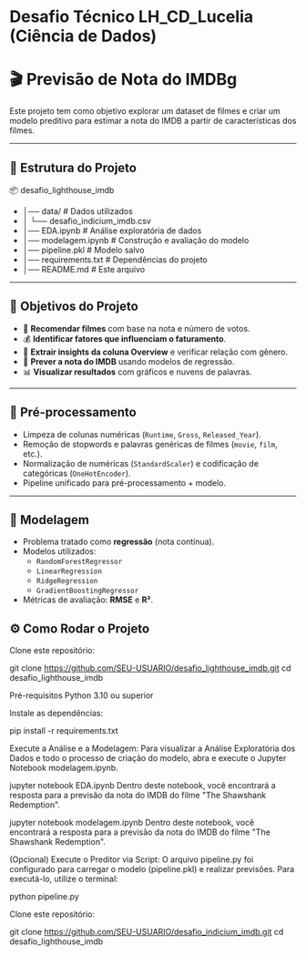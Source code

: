 #  Desafio Técnico  LH_CD_Lucelia (Ciência de Dados)


# 🎬 Previsão de Nota do IMDBg

Este projeto tem como objetivo explorar um dataset de filmes e criar um modelo preditivo para estimar a nota do IMDB a partir de características dos filmes.

---

## 📂 Estrutura do Projeto

📦 desafio_lighthouse_imdb
- │── data/ # Dados utilizados
- │ └── desafio_indicium_imdb.csv
- │── EDA.ipynb # Análise exploratória de dados
- │── modelagem.ipynb # Construção e avaliação do modelo
- │── pipeline.pkl # Modelo salvo
- │── requirements.txt # Dependências do projeto
- │── README.md # Este arquivo


---

## 🔹 Objetivos do Projeto

- 🎯 **Recomendar filmes** com base na nota e número de votos.  
- 💰 **Identificar fatores que influenciam o faturamento**.  
- 📝 **Extrair insights da coluna Overview** e verificar relação com gênero.  
- 🤖 **Prever a nota do IMDB** usando modelos de regressão.  
- 📊 **Visualizar resultados** com gráficos e nuvens de palavras.

---

## 🧹 Pré-processamento

- Limpeza de colunas numéricas (`Runtime`, `Gross`, `Released_Year`).  
- Remoção de stopwords e palavras genéricas de filmes (`movie`, `film`, etc.).  
- Normalização de numéricas (`StandardScaler`) e codificação de categóricas (`OneHotEncoder`).  
- Pipeline unificado para pré-processamento + modelo.

---

## 🤖 Modelagem

- Problema tratado como **regressão** (nota contínua).  
- Modelos utilizados:
  - `RandomForestRegressor`
  - `LinearRegression`
  - `RidgeRegression`
  - `GradientBoostingRegressor`
- Métricas de avaliação: **RMSE** e **R²**.  



## ⚙️ Como Rodar o Projeto

Clone este repositório:

git clone https://github.com/SEU-USUARIO/desafio_lighthouse_imdb.git
cd desafio_lighthouse_imdb



Pré-requisitos
Python 3.10 ou superior

Instale as dependências:

pip install -r requirements.txt

Execute a Análise e a Modelagem: Para visualizar a Análise Exploratória dos Dados e todo o processo de criação do modelo, abra e execute o Jupyter Notebook modelagem.ipynb.

jupyter notebook EDA.ipynb
Dentro deste notebook, você encontrará a resposta para a previsão da nota do IMDB do filme "The Shawshank Redemption".

jupyter notebook modelagem.ipynb
Dentro deste notebook, você encontrará a resposta para a previsão da nota do IMDB do filme "The Shawshank Redemption".

(Opcional) Execute o Preditor via Script: O arquivo pipeline.py foi configurado para carregar o modelo (pipeline.pkl) e realizar previsões. Para executá-lo, utilize o terminal:

python pipeline.py




Clone este repositório:

git clone https://github.com/SEU-USUARIO/desafio_indicium_imdb.git
cd desafio_lighthouse_imdb

